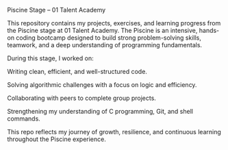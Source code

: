 Piscine Stage – 01 Talent Academy

This repository contains my projects, exercises, and learning progress from the Piscine stage at 01 Talent Academy.
The Piscine is an intensive, hands-on coding bootcamp designed to build strong problem-solving skills, teamwork, and a deep understanding of programming fundamentals.

During this stage, I worked on:

Writing clean, efficient, and well-structured code.

Solving algorithmic challenges with a focus on logic and efficiency.

Collaborating with peers to complete group projects.

Strengthening my understanding of C programming, Git, and shell commands.

This repo reflects my journey of growth, resilience, and continuous learning throughout the Piscine experience.
